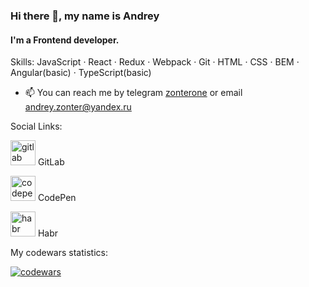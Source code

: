 
### Hi there 👋, my name is Andrey
#### I'm a Frontend developer.

Skills: JavaScript · React · Redux · Webpack · Git · HTML · CSS · BEM · Angular(basic) · TypeScript(basic)

- 📫 You can reach me by telegram [zonterone](https://t.me/zonterone) or email andrey.zonter@yandex.ru 

Social Links:

[<img src='https://cdn.jsdelivr.net/npm/simple-icons@3.0.1/icons/gitlab.svg' alt='gitlab' height='40'>](https://gitlab.com/zonter)
GitLab

[<img src='https://cdn.jsdelivr.net/npm/simple-icons@3.0.1/icons/codepen.svg' alt='codepen' height='40'>](https://codepen.io/https://codepen.io/zonterone)
CodePen

[<img src='https://cdn.jsdelivr.net/npm/simple-icons@3.0.1/icons/habr.svg' alt='habr' height='40'>](https://career.habr.com/zonterone) Habr

My codewars statistics:

[<img src='https://www.codewars.com/users/zonterone/badges/large' alt='codewars'>](https://www.codewars.com/users/zonterone)
